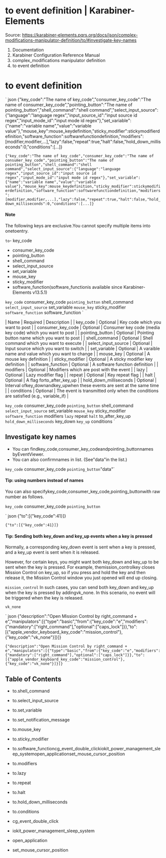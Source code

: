 # to event definition | Karabiner-Elements

Source: https://karabiner-elements.pqrs.org/docs/json/complex-modifications-manipulator-definition/to/#investigate-key-names

1. Documentation
1. Karabiner Configuration Reference Manual
1. complex_modifications manipulator definition
1. to event definition

# to event definition


` json
{"key_code":"The name of key_code","consumer_key_code":"The name of consumer_key_code","pointing_button":"The name of pointing_button","shell_command":"shell command","select_input_source":{"language":"language regex","input_source_id":"input source id regex","input_mode_id":"input mode id regex"},"set_variable":{"name":"variable name","value":"variable value"},"mouse_key":mouse_keydefinition,"sticky_modifier":stickymodifierdefinition,"software_function":softwarefunctiondefinition,"modifiers":[modifier,modifier,...],"lazy":false,"repeat":true,"halt":false,"hold_down_milliseconds":0,"conditions":[...]}

`{"key_code":"The name of key_code","consumer_key_code":"The name of consumer_key_code","pointing_button":"The name of pointing_button","shell_command":"shell command","select_input_source":{"language":"language regex","input_source_id":"input source id regex","input_mode_id":"input mode id regex"},"set_variable":{"name":"variable name","value":"variable value"},"mouse_key":mouse_keydefinition,"sticky_modifier":stickymodifierdefinition,"software_function":softwarefunctiondefinition,"modifiers":[modifier,modifier,...],"lazy":false,"repeat":true,"halt":false,"hold_down_milliseconds":0,"conditions":[...]}`
#### Note

The following keys are exclusive.You cannot specify multiple items into onetoentry.

` to `- key_code
- consumer_key_code
- pointing_button
- shell_command
- select_input_source
- set_variable
- mouse_key
- sticky_modifier
- software_function(software_functionis available since Karabiner-Elements v13.5.1)

` key_code ` consumer_key_code ` pointing_button ` shell_command ` select_input_source ` set_variable ` mouse_key ` sticky_modifier ` software_function ` software_function `

| Name | Required | Description |
| key_code | Optional | Key code which you want to post |
| consumer_key_code | Optional | Consumer key code (media key code) which you want to post |
| pointing_button | Optional | Pointing button name which you want to post |
| shell_command | Optional | Shell command which you want to execute |
| select_input_source | Optional | Input source which you want to switch |
| set_variable | Optional | A varaible name and value which you want to change |
| mouse_key | Optional | A mouse key definition |
| sticky_modifier | Optional | A sticky modifier key definition |
| software_function | Optional | A software function definition |
| modifiers | Optional | Modifiers which are post with the event |
| lazy | Optional | Lazy modifier flag |
| repeat | Optional | Key repeat flag |
| halt | Optional | A flag forto_after_key_up |
| hold_down_milliseconds | Optional | Interval ofkey_downandkey_upwhen these events are sent at the same time |
| conditions | Optional | The event is transmitted only when the conditions are satisfied (e.g., variable_if) |

` key_code ` consumer_key_code ` pointing_button ` shell_command ` select_input_source ` set_variable ` mouse_key ` sticky_modifier ` software_function ` modifiers ` lazy ` repeat ` halt ` to_after_key_up ` hold_down_milliseconds ` key_down ` key_up ` conditions `
## Investigate key names

- You can findkey_code,consumer_key_codeandpointing_buttonnames byEventViewer.
- You can also confirmnames in list.
(See"data"in the list.)

` key_code ` consumer_key_code ` pointing_button `"data"`
#### Tip: using numbers instead of names

You can also specifykey_code,consumer_key_code,pointing_buttonwith raw number as follows.

` key_code ` consumer_key_code ` pointing_button `

` json
{"to":[{"key_code":41}]}

`{"to":[{"key_code":41}]}`
#### Tip: Sending both key_down and key_up events when a key is pressed

Normally, a corresponding key_down event is sent when a key is pressed, and a key_up event is sent when it is released.

However, for certain keys, you might want both key_down and key_up to be sent when the key is pressed.
For example, themission_controlkey closes Mission Control on key_up, so if you press and hold the key and then release it, the Mission Control window you just opened will end up closing.

` mission_control ` In such cases, you can send both key_down and key_up when the key is pressed by addingvk_none.
In this scenario, no event will be triggered when the key is released.

` vk_none `

` json
{"description":"Open Mission Control by right_command + e","manipulators":[{"type":"basic","from":{"key_code":"e","modifiers":{"mandatory":["right_command"],"optional":["caps_lock"]}},"to":[{"apple_vendor_keyboard_key_code":"mission_control"},{"key_code":"vk_none"}]}]}

`{"description":"Open Mission Control by right_command + e","manipulators":[{"type":"basic","from":{"key_code":"e","modifiers":{"mandatory":["right_command"],"optional":["caps_lock"]}},"to":[{"apple_vendor_keyboard_key_code":"mission_control"},{"key_code":"vk_none"}]}]}`
## Table of Contents

- to.shell_command
- to.select_input_source
- to.set_variable
- to.set_notification_message
- to.mouse_key
- to.sticky_modifier
- to.software_functioncg_event_double_clickiokit_power_management_sleep_systemopen_applicationset_mouse_cursor_position
- to.modifiers
- to.lazy
- to.repeat
- to.halt
- to.hold_down_milliseconds
- to.conditions

- cg_event_double_click
- iokit_power_management_sleep_system
- open_application
- set_mouse_cursor_position


